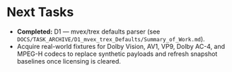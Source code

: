 # Next Tasks

- **Completed:** D1 — mvex/trex defaults parser (see `DOCS/TASK_ARCHIVE/D1_mvex_trex_Defaults/Summary_of_Work.md`).
- Acquire real-world fixtures for Dolby Vision, AV1, VP9, Dolby AC-4, and MPEG-H codecs to replace synthetic payloads and refresh snapshot baselines once licensing is cleared.
